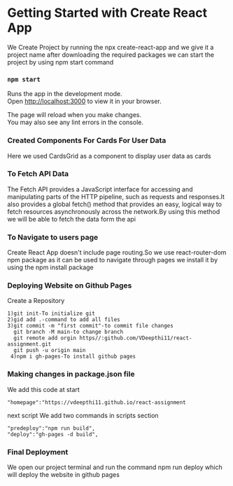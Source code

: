 # Getting Started with Create React App

We Create Project by running the npx create-react-app and we give it a project name after downloading the required packages we can start the project by using npm start command


### `npm start`

Runs the app in the development mode.\
Open [http://localhost:3000](http://localhost:3000) to view it in your browser.

The page will reload when you make changes.\
You may also see any lint errors in the console.


### Created Components For Cards For User Data

Here we used CardsGrid as a component to display user data as cards 

### To Fetch API Data

The Fetch API provides a JavaScript interface for accessing and manipulating parts of the HTTP pipeline, such as requests and responses.It also provides a global fetch() method that provides an easy, logical way to fetch resources asynchronously across the network.By using this method we will be able to fetch the data form the api

### To Navigate to users page
Create React App doesn't include page routing.So we use react-router-dom npm package as it can be used to navigate through pages we install it by using the npm install package 

### Deploying Website on Github Pages
Create a Repository 
```
1)git init-To initialize git 
2)gid add .-command to add all files
3)git commit -m "first commit"-to commit file changes
  git branch -M main-to change branch
  git remote add orgin https//:github.com/VDeepthi11/react-assignment.git
  git push -u origin main
 4)npm i gh-pages-To install github pages
 ```
 ### Making changes in package.json file
 
 We add this code at start
 ```
 "homepage":"https://vdeepthi11.github.io/react-assignment
```
 next script
 We add two commands in scripts section
  ```
 "predeploy":"npm run build",
 "deploy":"gh-pages -d build",
 ```
 ### Final Deployment
 
 We open our project terminal and run the command npm run deploy which will deploy the website in github pages


